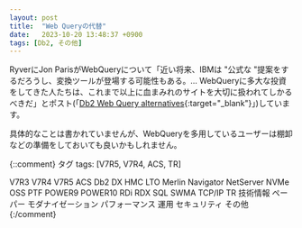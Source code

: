 ```yaml
---
layout: post
title:  "Web Queryの代替"
date:   2023-10-20 13:48:37 +0900
tags: [Db2, その他]
---
```

RyverにJon ParisがWebQueryについて「近い将来、IBMは "公式な "提案をするだろうし、変換ツールが登場する可能性もある。... WebQueryに多大な投資をしてきた人たちは、これまで以上に血まみれのサイトを大切に扱われてしかるべきだ」とポスト(「[Db2 Web Query alternatives](https://ibmioss.ryver.com/index.html#posts/3430319){:target="_blank"}」)しています。

具体的なことは書かれていませんが、WebQueryを多用しているユーザーは棚卸などの準備をしておいても良いかもしれません。

{::comment}
タグ
tags: [V7R5, V7R4, ACS, TR]

V7R3
V7R4
V7R5
ACS
Db2
DX
HMC
LTO
Merlin
Navigator
NetServer
NVMe
OSS
PTF
POWER9
POWER10
RDi
RDX
SQL
SWMA
TCP/IP
TR
技術情報
ペーパー
モダナイゼーション
パフォーマンス
運用
セキュリティ
その他
{:/comment}
